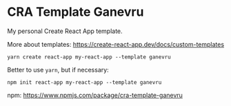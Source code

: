 # CRA Template Ganevru

My personal Create React App template.

More about templates: https://create-react-app.dev/docs/custom-templates

```
yarn create react-app my-react-app --template ganevru
```

Better to use `yarn`, but if necessary:

```
npm init react-app my-react-app --template ganevru
```

npm: https://www.npmjs.com/package/cra-template-ganevru
